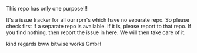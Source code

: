 This repo has only one purpose!!!

It's a issue tracker for all our rpm's which have no separate repo. So please check first if a separate repo is available. If it is, please report to that repo. If you find nothing, then report the issue in here. We will then take care of it.

kind regards
bww bitwise works GmbH
